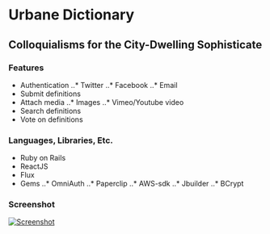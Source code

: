 # Urbane Dictionary

## Colloquialisms for the City-Dwelling Sophisticate

### Features

* Authentication
..* Twitter
..* Facebook
..* Email
* Submit definitions
* Attach media
..* Images
..* Vimeo/Youtube video
* Search definitions
* Vote on definitions

### Languages, Libraries, Etc.

* Ruby on Rails
* ReactJS
* Flux
* Gems
..* OmniAuth
..* Paperclip
..* AWS-sdk
..* Jbuilder
..* BCrypt

### Screenshot

[![Screenshot](https://s3.amazonaws.com/urbane-dictionary-production/terms/screenshot)](http://www.urbane-dictionary.net)
